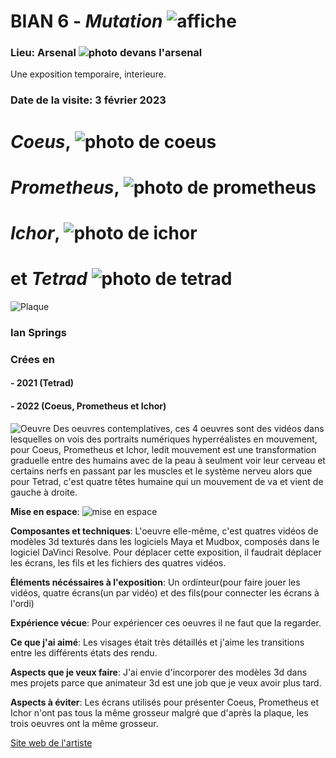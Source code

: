 # BIAN 6 - *Mutation* ![affiche](https://github.com/samesthumain/H23_TIM_inspirations_desmeulesvoyer/blob/main/BIAN/medias/bian_6.jpg)

### Lieu: Arsenal ![photo devans l'arsenal](https://github.com/samesthumain/H23_TIM_inspirations_desmeulesvoyer/blob/main/BIAN/medias/arsenal.png)

Une exposition temporaire, interieure.

### Date de la visite: 3 février 2023

# *Coeus*, ![photo de coeus](https://github.com/samesthumain/H23_TIM_inspirations_desmeulesvoyer/blob/main/BIAN/medias/Coeus.jpg)
# *Prometheus*, ![photo de prometheus](https://github.com/samesthumain/H23_TIM_inspirations_desmeulesvoyer/blob/main/BIAN/medias/prometheus.jpg)
# *Ichor*, ![photo de ichor](https://github.com/samesthumain/H23_TIM_inspirations_desmeulesvoyer/blob/main/BIAN/medias/Ichor.jpg)
# et *Tetrad* ![photo de tetrad](https://github.com/samesthumain/H23_TIM_inspirations_desmeulesvoyer/blob/main/BIAN/medias/tetrad.jpg)

![Plaque](https://github.com/samesthumain/H23_TIM_inspirations_desmeulesvoyer/blob/main/BIAN/medias/plaque.jpg)

### **Ian Springs**


### Crées en
#### - 2021 (Tetrad)
#### - 2022 (Coeus, Prometheus et Ichor)

![Oeuvre](https://github.com/samesthumain/H23_TIM_inspirations_desmeulesvoyer/blob/main/BIAN/medias/oeuvre.jpg)
Des oeuvres contemplatives,
ces 4 oeuvres sont des vidéos dans lesquelles on vois des portraits numériques hyperréalistes en mouvement, pour Coeus, Prometheus et Ichor, ledit mouvement est une transformation graduelle entre des humains avec de la peau à seulment voir leur cerveau et certains nerfs en passant par les muscles et le système nerveu alors que pour Tetrad, c'est quatre têtes humaine qui un mouvement de va et vient de gauche à droite.

**Mise en espace**: ![mise en espace](https://github.com/samesthumain/H23_TIM_inspirations_desmeulesvoyer/blob/main/BIAN/medias/scene.png)

**Composantes et techniques**: L'oeuvre elle-même, c'est quatres vidéos de modèles 3d texturés dans les logiciels Maya et Mudbox, composés dans le logiciel DaVinci Resolve. Pour déplacer cette exposition, il faudrait déplacer les écrans, les fils et les fichiers des quatres vidéos.

**Éléments nécéssaires à l'exposition**: Un ordinteur(pour faire jouer les vidéos, quatre écrans(un par vidéo) et des fils(pour connecter les écrans à l'ordi)

**Expérience vécue**:  Pour expériencer ces oeuvres il ne faut que la regarder.

**Ce que j'ai aimé**: Les visages était très détaillés et j'aime les transitions entre les différents états des rendu.

**Aspects que je veux faire**: J'ai envie d'incorporer des modèles 3d dans mes projets parce que animateur 3d est une job que je veux avoir plus tard.

**Aspects à éviter**: Les écrans utilisés pour présenter Coeus, Prometheus et Ichor n'ont pas tous la même grosseur malgré que d'après la plaque, les trois oeuvres ont la même grosseur.

[Site web de l'artiste](https://ianspriggs.com/)
